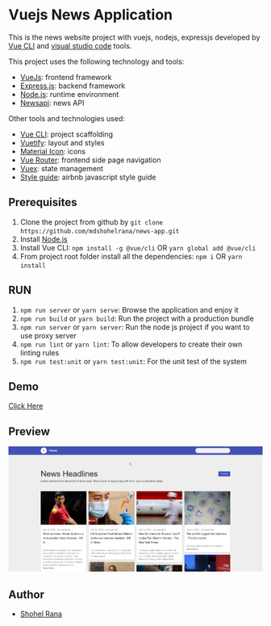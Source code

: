 # Vuejs News Application

This is the news website project with vuejs, nodejs, expressjs developed by [Vue CLI](https://cli.vuejs.org/) and [visual studio code](https://code.visualstudio.com/) tools.

This project uses the following technology and tools:
* [VueJs](https://vuejs.org/): frontend framework
* [Express.js](http://expressjs.com): backend framework
* [Node.js](https://nodejs.org): runtime environment
* [Newsapi](https://newsapi.org/): news API

Other tools and technologies used:
* [Vue CLI](https://cli.vuejs.org/): project scaffolding
* [Vuetify](https://vuetifyjs.com/en/): layout and styles
* [Material Icon](https://materialdesignicons.com/): icons
* [Vue Router](https://router.vuejs.org/): frontend side page navigation
* [Vuex](https://vuex.vuejs.org/): state management
* [Style guide](https://github.com/airbnb/javascript): airbnb javascript style guide

## Prerequisites
1. Clone the project from github by `git clone https://github.com/mdshohelrana/news-app.git`
2. Install [Node.js](https://nodejs.org)
3. Install Vue CLI: `npm install -g @vue/cli` OR `yarn global add @vue/cli`
4. From project root folder install all the dependencies: `npm i` OR `yarn install`

## RUN
1. `npm run server` or `yarn serve`: Browse the application and enjoy it
2. `npm run build` or `yarn build`: Run the project with a production bundle
3. `npm run server` or `yarn server`: Run the node js project if you want to use proxy server
4. `npm run lint` or `yarn lint`: To allow developers to create their own linting rules
5. `npm run test:unit` or `yarn test:unit`: For the unit test of the system

## Demo
[Click Here](https://manatal-news.netlify.app/)

## Preview
![Preview](https://raw.githubusercontent.com/mdshohelrana/news-app/main/demo.png "Preview")

## Author
* [Shohel Rana](https://github.com/mdshohelrana)
